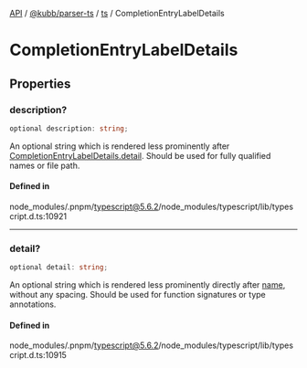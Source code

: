 [API](../../../../../packages.md) / [@kubb/parser-ts](../../../index.md) / [ts](../index.md) / CompletionEntryLabelDetails

# CompletionEntryLabelDetails

## Properties

### description?

```ts
optional description: string;
```

An optional string which is rendered less prominently after
[CompletionEntryLabelDetails.detail](CompletionEntryLabelDetails.md#detail). Should be used for fully qualified
names or file path.

#### Defined in

node\_modules/.pnpm/typescript@5.6.2/node\_modules/typescript/lib/typescript.d.ts:10921

***

### detail?

```ts
optional detail: string;
```

An optional string which is rendered less prominently directly after
[name](CompletionEntry.md#name), without any spacing. Should be
used for function signatures or type annotations.

#### Defined in

node\_modules/.pnpm/typescript@5.6.2/node\_modules/typescript/lib/typescript.d.ts:10915
